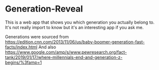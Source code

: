 # Generation-Reveal
This is a web app that shows you which generation you actually belong to.
It's not really import to know but it's an interesting app if you ask me.

Generations were sourced from https://edition.cnn.com/2013/11/06/us/baby-boomer-generation-fast-facts/index.html
And also https://www.google.com/amp/s/www.pewresearch.org/fact-tank/2019/01/17/where-millennials-end-and-generation-z-begins/%3famp=1
